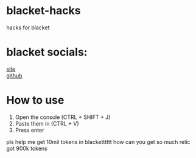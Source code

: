 # blacket-hacks
hacks for blacket
# blacket socials:
[site](https://beta.blacket.org/)<br>
[github](https://github.com/XOTlC/Blacket)
# How to use
1. Open the console (CTRL + SHIFT + J)<br>
2. Paste them in (CTRL + V)<br>
3. Press enter

pls help me get 10mil tokens in blacketttttt how can you get so much
relic got 900k tokens
